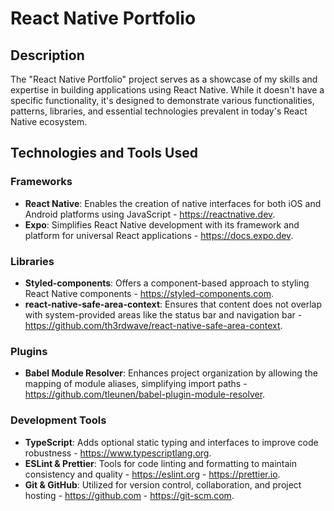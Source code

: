# React Native Portfolio

## Description

The "React Native Portfolio" project serves as a showcase of my skills and expertise in building applications using React Native. While it doesn't have a specific functionality, it's designed to demonstrate various functionalities, patterns, libraries, and essential technologies prevalent in today's React Native ecosystem.

## Technologies and Tools Used

### Frameworks

- **React Native**: Enables the creation of native interfaces for both iOS and Android platforms using JavaScript - https://reactnative.dev.
- **Expo**: Simplifies React Native development with its framework and platform for universal React applications - https://docs.expo.dev.

### Libraries

- **Styled-components**: Offers a component-based approach to styling React Native components - https://styled-components.com.
- **react-native-safe-area-context**: Ensures that content does not overlap with system-provided areas like the status bar and navigation bar - https://github.com/th3rdwave/react-native-safe-area-context.

### Plugins

- **Babel Module Resolver**: Enhances project organization by allowing the mapping of module aliases, simplifying import paths - https://github.com/tleunen/babel-plugin-module-resolver.

### Development Tools

- **TypeScript**: Adds optional static typing and interfaces to improve code robustness - https://www.typescriptlang.org.
- **ESLint & Prettier**: Tools for code linting and formatting to maintain consistency and quality - https://eslint.org - https://prettier.io.
- **Git & GitHub**: Utilized for version control, collaboration, and project hosting - https://github.com - https://git-scm.com.
